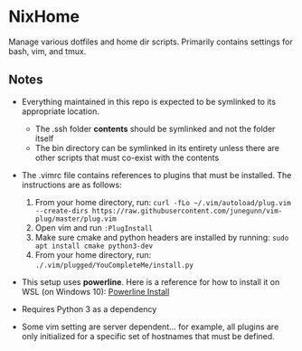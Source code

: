 # NixHome
 Manage various dotfiles and home dir scripts. Primarily contains settings for bash, vim, and tmux.

## Notes

* Everything maintained in this repo is expected to be symlinked to its appropriate location.
    * The .ssh folder **contents** should be symlinked and not the folder itself
    * The bin directory can be symlinked in its entirety unless there are other scripts that must co-exist with the contents
* The .vimrc file contains references to plugins that must be installed. The instructions are as follows:

    1. From your home directory, run: `curl -fLo ~/.vim/autoload/plug.vim --create-dirs https://raw.githubusercontent.com/junegunn/vim-plug/master/plug.vim`
    1. Open vim and run `:PlugInstall`
    1. Make sure cmake and python headers are installed by running: `sudo apt install cmake python3-dev`
    1. From your home directory, run: `./.vim/plugged/YouCompleteMe/install.py`
* This setup uses **powerline**. Here is a reference for how to install it on WSL (on Windows 10): [Powerline Install](https://devpro.media/install-powerline-windows)
* Requires Python 3 as a dependency
* Some vim setting are server dependent... for example, all plugins are only initialized for a specific set of hostnames that must be defined.

